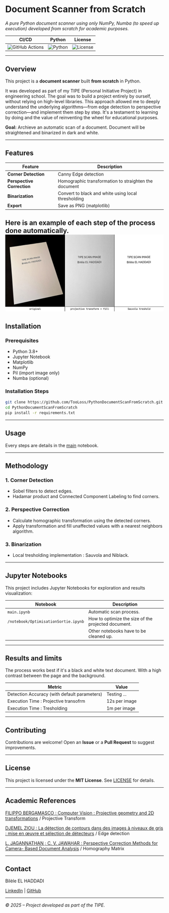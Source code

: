 # Document Scanner from Scratch
*A pure Python document scanner using only NumPy, Numba (to speed up execution) developed from scratch for academic purposes.*

| CI/CD | Python | License |
|-------|--------|---------|
| ![GitHub Actions](https://img.shields.io/badge/status-active-brightgreen) | ![Python](https://img.shields.io/badge/python-3.8%2B-blue) | ![License](https://img.shields.io/badge/license-MIT-yellow) |

---

## Overview
This project is a **document scanner** built **from scratch** in Python.

It was developed as part of my TIPE (Personal Initiative Project) in engineering school.
The goal was to build a project entirely by ourself, without relying on high-level libraries.
This approach allowed me to deeply understand the underlying algorithms—from edge detection to perspective
correction—and implement them step by step.
It's a testament to learning by doing and the value of reinventing the wheel for educational purposes.


**Goal:** Archieve an automatic scan of a document. Document will be straightened and binarized in dark and white.

---

## Features

| Feature                    | Description                                           |
|----------------------------|-------------------------------------------------------|
| **Corner Detection**       | Canny Edge detection                                  |
| **Perspective Correction** | Homographic transformation to straighten the document |
| **Binarization**           | Convert to black and white using local thresholding   |
| **Export**                 | Save as PNG (matplotlib)                              |

Here is an example of each step of the process done automatically.
![200|Before After](showcase-images/before-after.jpg)
---

## Installation
### Prerequisites
- Python 3.8+
- Jupyter Notebook
- Matplotlib
- NumPy
- Pil (import image only)
- Numba (optional)

### Installation Steps
```bash
git clone https://github.com/TooLoss/PythonDocumentScanFromScratch.git
cd PythonDocumentScanFromScratch
pip install -r requirements.txt
```

---

## Usage

Every steps are details in the [main](main.ipynb) notebook.

---

## Methodology
### 1. Corner Detection
- Sobel filters to detect edges.
- Hadamar product and Connected Component Labeling to find corners.

### 2. Perspective Correction
- Calculate homographic transformation using the detected corners.
- Apply transformation and fill unaffected values with a nearest neighbors algorithm.

### 3. Binarization
- Local tresholding implementation : Sauvola and Niblack.

---

## Jupyter Notebooks
This project includes Jupyter Notebooks for exploration and results visualization:

| Notebook                             | Description                                         |
|--------------------------------------|-----------------------------------------------------|
| `main.ipynb`                         | Automatic scan process.                             |
| `/notebook/OptimisationSortie.ipynb` | How to optimize the size of the projected document. |
|                                      | Other notebooks have to be cleaned up.              |

---

## Results and limits

The process works best if it's a black and white text document.
With a high contrast between the page and the background.

| Metric                                       | Value         |
|----------------------------------------------|---------------|
| Detection Accuracy (with default parameters) | Testing ...   |
| Execution Time : Projective transofrm        | 12s per image |
| Execution Time : Tresholding                 | 1m per image  |

---

## Contributing
Contributions are welcome! Open an **Issue** or a **Pull Request** to suggest improvements.

---

## License
This project is licensed under the **MIT License**. See [LICENSE](LICENSE) for details.

---

## Academic References

[FILIPPO BERGAMASCO : Computer Vision : Projective geometry and 2D transformations](https://www.dsi.unive.it/~bergamasco/teachingfiles/cvslides2019/11_2D_projective_geometry) / Projective Transform

[DJEMEL ZIOU : La détection de contours dans des images à niveaux de gris : mise en
œuvre et sélection de détecteurs](https://theses.hal.science/tel-01751008/) / Edge detection

[L. JAGANNATHAN ; C. V. JAWAHAR : Perspective Correction Methods for Camera-
Based Document Analysis](https://cdn.iiit.ac.in/cdn/cvit.iiit.ac.in/images/ConferencePapers/2005/jagannathan05Perspective.pdf) / Homography Matrix

---

## Contact
Bilèle EL HADDADI

[LinkedIn](https://www.linkedin.com/in/bilele-elhaddadi/) | [GitHub](https://github.com/TooLoss)

---
*© 2025 – Project developed as part of the TIPE.*
